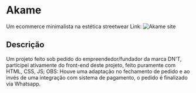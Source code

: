 # Akame
Um ecommerce minimalista na estética streetwear
Link: ![Akame site](https://www.dontrustanyone.com)

## Descrição
Um projeto feito sob pedido do empreendedor/fundador da marca DN'T, participei ativamente do front-end deste projeto, feito puramente com HTML, CSS, JS;
OBS: Houve uma adaptação no fechamento de pedido e ao invés de uma integração com sistema de pagamento, o pedido é finalizado via Whatsapp.
